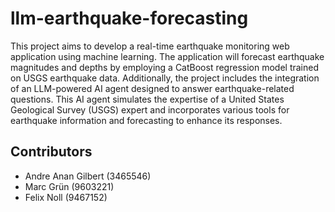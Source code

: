 # llm-earthquake-forecasting

This project aims to develop a real-time earthquake monitoring web application using machine learning. The application will forecast earthquake magnitudes and depths by employing a CatBoost regression model trained on USGS earthquake data. Additionally, the project includes the integration of an LLM-powered AI agent designed to answer earthquake-related questions. This AI agent simulates the expertise of a United States Geological Survey (USGS) expert and incorporates various tools for earthquake information and forecasting to enhance its responses.

## Contributors

- Andre Anan Gilbert (3465546)
- Marc Grün (9603221)
- Felix Noll (9467152)

